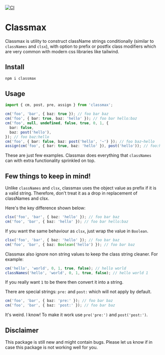 [![CI](https://github.com/scssyworks/classmax/actions/workflows/ci.yaml/badge.svg)](https://github.com/scssyworks/classmax/actions/workflows/ci.yaml)

# Classmax

Classmax is utility to construct className strings conditionally (similar to `classNames` and `clsx`), with option to prefix or postfix class modifiers which are very common with modern css libraries like tailwind.

## Install

```sh
npm i classmax
```

## Usage

```ts
import { cm, post, pre, assign } from 'classmax';

cm('foo', 'bar', { baz: true }); // foo bar baz
cm('foo', { bar: true, baz: 'hello' }); // foo bar hello:baz
cm('foo', null, undefined, false, true, 0, 1, {
  bar: false,
  baz: post('hello'),
}); // foo baz:hello
cm('foo', { bar: false, baz: post('hello', '~') }); // foo baz~hello
assign(cm('foo', { bar: true, baz: 'hello' }), post('hello')); // foo:hello bar:hello hello:baz:hello
```

These are just few examples. Classmax does everything that `classNames` can with extra functionality sprinkled on top.

## Few things to keep in mind!

Unlike `classNames` and `clsx`, classmax uses the object value as prefix if it is a valid string. Therefore, don't treat it as a drop in replacement of classNames and clsx.

Here's the key difference shown below:

```ts
clsx('foo', 'bar', { baz: 'hello' }); // foo bar baz
cm('foo', 'bar', { baz: 'hello' }); // foo bar hello:baz
```

If you want the same behaviour as `clsx`, just wrap the value in `Boolean`.

```ts
clsx('foo', 'bar', { baz: 'hello' }); // foo bar baz
cm('foo', 'bar', { baz: Boolean('hello') }); // foo bar baz
```

Classmax also ignore non string values to keep the class string cleaner. For example:

```ts
cm('hello', 'world', 0, 1, true, false); // hello world
classNames('hello', 'world', 0, 1, true, false); // hello world 1
```

If you really want `1` to be there then convert it into a string.

There are special strings: `pre:` and `post:` which will not apply by default.

```ts
cm('foo', 'bar', { baz: 'pre:' }); // foo bar baz
cm('foo', 'bar', { baz: 'post:' }); // foo bar baz
```

It's weird. I know! To make it work use `pre('pre:')` and `post('post:')`.

## Disclaimer

This package is still new and might contain bugs. Please let us know if in case this package is not working well for you.
